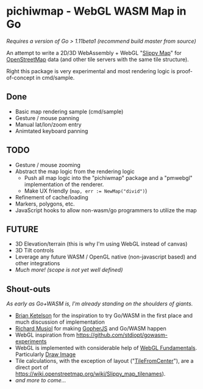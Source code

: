 # pichiwmap - WebGL WASM Map in Go

_Requires a version of Go > 1.11beta1 (recommend build master from source)_

An attempt to write a 2D/3D WebAssembly + WebGL "[Slippy Map](https://wiki.openstreetmap.org/wiki/Slippy_Map)" for [OpenStreetMap](https://www.openstreetmap.org) data (and other tile servers with the same tile structure).

Right this package is very experimental and most rendering logic is proof-of-concept in cmd/sample. 

## Done

- Basic map rendering sample (cmd/sample)
- Gesture / mouse panning
- Manual lat/lon/zoom entry
- Animtated keyboard panning

## TODO

- Gesture / mouse zooming
- Abstract the map logic from the rendering logic
  - Push all map logic into the "pichiwmap" package and a "pmwebgl" implementation of the renderer. 
  - Make UX friendly (`map, err := NewMap("divid")`)
- Refinement of cache/loading
- Markers, polygons, etc. 
- JavaScript hooks to allow non-wasm/go programmers to utilize the map

## FUTURE

- 3D Elevation/terrain (this is why I'm using WebGL instead of canvas) 
- 3D Tilt controls
- Leverage any future WASM / OpenGL native (non-javascript based) and other integrations
- _Much more! (scope is not yet well defined)_

## Shout-outs

_As early as Go+WASM is, I'm already standing on the shoulders of giants._

- [Brian Ketelson](https://brianketelsen.com/) for the inspiration to try Go/WASM in the first place and much discussion of implementation
- [Richard Musiol](https://github.com/neelance) for making [GopherJS](https://github.com/gopherjs) and Go/WASM happen
- WebGL inspiration from https://github.com/stdiopt/gowasm-experiments
- WebGL is implemented with considerable help of [WebGL Fundamentals](https://webglfundamentals.org/). Particularly [Draw Image](https://webglfundamentals.org/webgl/lessons/webgl-2d-drawimage.html)
- Tile calculations, with the exception of layout ("[TileFromCenter](https://github.com/pichiw/pichiwmap/blob/master/tile.go#L36)"), are a direct port of https://wiki.openstreetmap.org/wiki/Slippy_map_tilenames). 
- _and more to come..._
